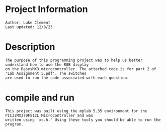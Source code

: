 # Project Information 
    Author: Luke Clement
    Last updated: 12/3/23

# Description
    The purpose of this programming project was to help us better understand how to use the RGB display
    on the BasysMX3 microcontroller. The attached code is for part 2 of 'Lab Assignment 5.pdf'. The switches
    are used to run the code associated with each question.

# compile and run
    This project was built using the mplab 5.35 environment for the PIC32MX370F512L Microcontroller and was
    written using 'xc.h.' Using these tools you should be able to run the program.